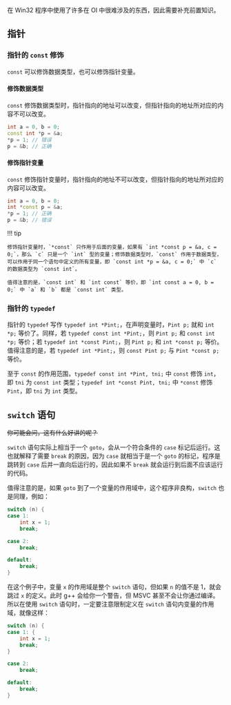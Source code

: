 在 Win32 程序中使用了许多在 OI 中很难涉及的东西，因此需要补充前置知识。

## 指针

### 指针的 `const` 修饰

`const` 可以修饰数据类型，也可以修饰指针变量。

#### 修饰数据类型

`const` 修饰数据类型时，指针指向的地址可以改变，但指针指向的地址所对应的内容不可以改变。

```cpp
int a = 0, b = 0;
const int *p = &a;
*p = 1; // 错误
p = &b; // 正确
```

#### 修饰指针变量

`const` 修饰指针变量时，指针指向的地址不可以改变，但指针指向的地址所对应的内容可以改变。

```cpp
int a = 0, b = 0;
int *const p = &a;
*p = 1; // 正确
p = &b; // 错误
```

!!! tip

    修饰指针变量时，`*const` 只作用于后面的变量，如果有 `int *const p = &a, c = 0;`，那么 `c` 只是一个 `int` 型的变量；修饰数据类型时，`const` 作用于数据类型，可以作用于同一个语句中定义的所有变量，即 `const int *p = &a, c = 0;` 中 `c` 的数据类型为 `const int`。

    值得注意的是，`const int` 和 `int const` 等价，即 `int const a = 0, b = 0;` 中 `a` 和 `b` 都是 `const int` 类型。

### 指针的 `typedef`

指针的 `typedef` 写作 `typedef int *Pint;`，在声明变量时，`Pint p;` 就和 `int *p;` 等价了。同样，若 `typedef const int *Pint;`，则 `Pint p;` 和 `const int *p;` 等价；若 `typedef int *const Pint;`，则 `Pint p;` 和 `int *const p;` 等价。值得注意的是，若 `typedef int *Pint;`，则 `const Pint p;` 与 `Pint *const p;` 等价。

至于 `const` 的作用范围，`typedef const int *Pint, tni;` 中 `const` 修饰 `int`，即 `tni` 为 `const int` 类型；`typedef int *const Pint, tni;` 中 `*const` 修饰 `Pint`，即 `tni` 为 `int` 类型。

## `switch` 语句

~~你可能会问，这有什么好讲的呢？~~

`switch` 语句实际上相当于一个 `goto`，会从一个符合条件的 `case` 标记后运行。这也就解释了需要 `break` 的原因，因为 `case` 就相当于是一个 `goto` 的标记，程序是跳转到 `case` 后并一直向后运行的，因此如果不 `break` 就会运行到后面不应该运行的代码。

值得注意的是，如果 `goto` 到了一个变量的作用域中，这个程序非良构，`switch` 也是同理，例如：

```cpp
switch (n) {
case 1:
    int x = 1;
    break;

case 2:
    break;

default:
    break;
}
```

在这个例子中，变量 `x` 的作用域是整个 `switch` 语句，但如果 `n` 的值不是 $1$，就会跳过 `x` 的定义。此时 g++ 会给你一个警告，但 MSVC 甚至不会让你通过编译。所以在使用 `switch` 语句时，一定要注意限制定义在 `switch` 语句内变量的作用域，就像这样：

```cpp
switch (n) {
case 1: {
    int x = 1;
    break;
}

case 2:
    break;

default:
    break;
}
```
